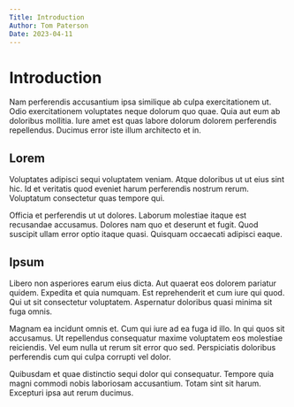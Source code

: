```yaml
---
Title: Introduction
Author: Tom Paterson
Date: 2023-04-11
---
```

# Introduction

Nam perferendis accusantium ipsa similique ab culpa exercitationem ut. Odio exercitationem voluptates neque dolorum quo quae. Quia aut eum ab doloribus mollitia. Iure amet est quas labore dolorum dolorem perferendis repellendus. Ducimus error iste illum architecto et in.

## Lorem
Voluptates adipisci sequi voluptatem veniam. Atque doloribus ut ut eius sint hic. Id et veritatis quod eveniet harum perferendis nostrum rerum. Voluptatum consectetur quas tempore qui.

Officia et perferendis ut ut dolores. Laborum molestiae itaque est recusandae accusamus. Dolores nam quo et deserunt et fugit. Quod suscipit ullam error optio itaque quasi. Quisquam occaecati adipisci eaque.

## Ipsum
Libero non asperiores earum eius dicta. Aut quaerat eos dolorem pariatur quidem. Expedita et quia numquam. Est reprehenderit et cum iure qui quod. Qui ut sit consectetur voluptatem. Aspernatur doloribus quasi minima sit fuga omnis.

Magnam ea incidunt omnis et. Cum qui iure ad ea fuga id illo. In qui quos sit accusamus. Ut repellendus consequatur maxime voluptatem eos molestiae reiciendis. Vel eum nulla ut rerum sit error quo sed. Perspiciatis doloribus perferendis cum qui culpa corrupti vel dolor.

Quibusdam et quae distinctio sequi dolor qui consequatur. Tempore quia magni commodi nobis laboriosam accusantium. Totam sint sit harum. Excepturi ipsa aut rerum ducimus.

